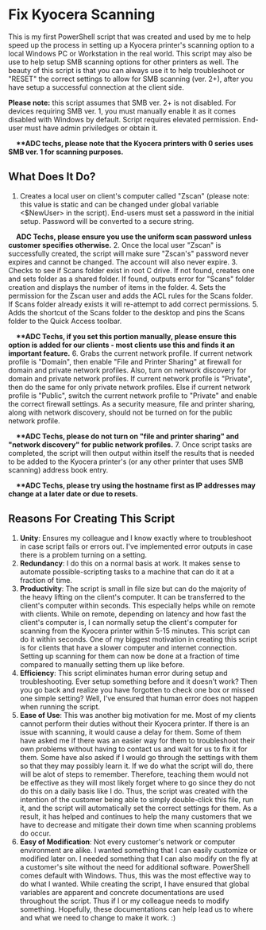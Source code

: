 # Fix Kyocera Scanning
This is my first PowerShell script that was created and used by me to help speed up the process in setting up a Kyocera printer's scanning option to a local Windows PC or Workstation in the real world. This script may also be use to help setup SMB scanning options for other printers as well. The beauty of this script is that you can always use it to help troubleshoot or "RESET" the correct settings to allow for SMB scanning (ver. 2+), after you have setup a successful connection at the client side. 

<b>Please note:</b> this script assumes that SMB ver. 2+ is not disabled. For devices requiring SMB ver. 1, you must manually enable it as it comes disabled with Windows by default. Script requires elevated permission. End-user must have admin priviledges or obtain it. 

&nbsp; &nbsp; <b>**ADC techs, please note that the Kyocera printers with 0 series uses SMB ver. 1 for scanning purposes.</b>

## What Does It Do?
1. Creates a local user on client's computer called "Zscan" (please note: this value is static and can be changed under global variable <$NewUser> in the script). End-users must set a password in the initial setup. Password will be converted to a secure string.

&nbsp; &nbsp; <b>ADC Techs, please ensure you use the uniform scan password unless customer specifies otherwise.</b>
2. Once the local user "Zscan" is successfully created, the script will make sure "Zscan's" password never expires and cannot be changed. The account will also never expire.
3. Checks to see if Scans folder exist in root C drive. If not found, creates one and sets folder as a shared folder. If found, outputs error for "Scans" folder creation and displays the number of items in the folder. 
4. Sets the permission for the Zscan user and adds the ACL rules for the Scans folder. If Scans folder already exists it will re-attempt to add correct permissions. 
5. Adds the shortcut of the Scans folder to the desktop and pins the Scans folder to the Quick Access toolbar. 

&nbsp; &nbsp; <b>**ADC Techs, if you set this portion manually, please ensure this option is added for our clients - most clients use this and finds it an important feature.</b>
6. Grabs the current network profile. If current network profile is "Domain", then enable "File and Printer Sharing" at firewall for domain and private network profiles. Also, turn on network discovery for domain and private network profiles. If current network profile is "Private", then do the same for only private network profiles. Else if current network profile is "Public", switch the current network profile to "Private" and enable the correct firewall settings. As a security measure, file and printer sharing, along with network discovery, should not be turned on for the public network profile. 

&nbsp; &nbsp; <b>**ADC Techs, please do not turn on "file and printer sharing" and "network discovery" for public network profiles.</b>
7. Once script tasks are completed, the script will then output within itself the results that is needed to be added to the Kyocera printer's (or any other printer that uses SMB scanning) address book entry. 

&nbsp; &nbsp; <b>**ADC Techs, please try using the hostname first as IP addresses may change at a later date or due to resets.</b>

## Reasons For Creating This Script
1. <b>Unity</b>: Ensures my colleague and I know exactly where to troubleshoot in case script fails or errors out. I've implemented error outputs in case there is a problem turning on a setting. 
2. <b>Redundancy</b>: I do this on a normal basis at work. It makes sense to automate possible-scripting tasks to a machine that can do it at a fraction of time.    
3. <b>Productivity</b>: The script is small in file size but can do the majority of the heavy lifting on the client's computer. It can be transferred to the client's computer within seconds. This especially helps while on remote with clients.  While on remote, depending on latency and how fast the client's computer is, I can normally setup the client's computer for scanning from the Kyocera printer within 5-15 minutes. This script can do it within seconds. One of my biggest motivation in creating this script is for clients that have a slower computer and internet connection. Setting up scanning for them can now be done at a fraction of time compared to manually setting them up like before.  
4. <b>Efficiency</b>: This script eliminates human error during setup and troubleshooting. Ever setup something before and it doesn't work? Then you go back and realize you have forgotten to check one box or missed one simple setting? Well, I've ensured that human error does not happen when running the script. 
5. <b>Ease of Use</b>: This was another big motivation for me. Most of my clients cannot perform their duties without their Kyocera printer. If there is an issue with scanning, it would cause a delay for them. Some of them have asked me if there was an easier way for them to troubleshoot their own problems without having to contact us and wait for us to fix it for them. Some have also asked if I would go through the settings with them so that they may possibly learn it. If we do what the script will do, there will be alot of steps to remember. Therefore, teaching them would not be effective as they will most likely forget where to go since they do not do this on a daily basis like I do. Thus, the script was created with the intention of the customer being able to simply double-click this file, run it, and the script will automatically set the correct settings for them. As a result, it has helped and continues to help the many customers that we have to decrease and mitigate their down time when scanning problems do occur. 
6. <b>Easy of Modification</b>: Not every customer's network or computer environment are alike. I wanted something that I can easily customize or modified later on. I needed something that I can also modify on the fly at a customer's site without the need for additional software. PowerShell comes default with Windows. Thus, this was the most effective way to do what I wanted. While creating the script, I have ensured that global variables are apparent and concrete documentations are used throughout the script. Thus if I or my colleague needs to modify something. Hopefully, these documentations can help lead us to where and what we need to change to make it work. :)
